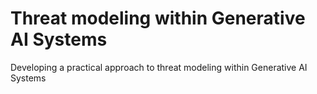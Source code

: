 # Threat modeling within Generative AI Systems
Developing a practical approach to threat modeling within Generative AI Systems 
